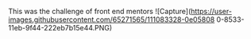 This was the challenge of front end mentors
![Capture](https://user-images.githubusercontent.com/65271565/111083328-0e05808
0-8533-11eb-9f44-222eb7b15e44.PNG)
